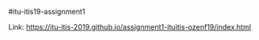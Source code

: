 #itu-itis19-assignment1

Link: https://itu-itis-2019.github.io/assignment1-ituitis-ozenf19/index.html
